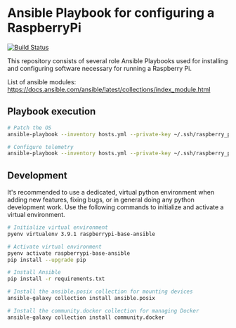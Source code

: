 # Ansible Playbook for configuring a RaspberryPi

[![Build Status](https://cloud.drone.io/api/badges/MattKempfert/raspberrypi-base-ansible/status.svg)](https://cloud.drone.io/MattKempfert/raspberrypi-base-ansible)

This repository consists of several role Ansible Playbooks used for installing and configuring software necessary for running a Raspberry Pi.

List of ansible modules: https://docs.ansible.com/ansible/latest/collections/index_module.html

## Playbook execution

```sh
# Patch the OS
ansible-playbook --inventory hosts.yml --private-key ~/.ssh/raspberry_pi --tags patching playbook.yml

# Configure telemetry
ansible-playbook --inventory hosts.yml --private-key ~/.ssh/raspberry_pi --tags telemetry playbook.yml
```

## Development

It's recommended to use a dedicated, virtual python environment when adding new features, fixing bugs, or in general doing any python development work. Use the following commands to initialize and activate a virtual environment.

```zsh
# Initialize virtual environment
pyenv virtualenv 3.9.1 raspberrypi-base-ansible

# Activate virtual environment
pyenv activate raspberrypi-base-ansible
pip install --upgrade pip

# Install Ansible
pip install -r requirements.txt

# Install the ansible.posix collection for mounting devices
ansible-galaxy collection install ansible.posix

# Install the community.docker collection for managing Docker
ansible-galaxy collection install community.docker
```
